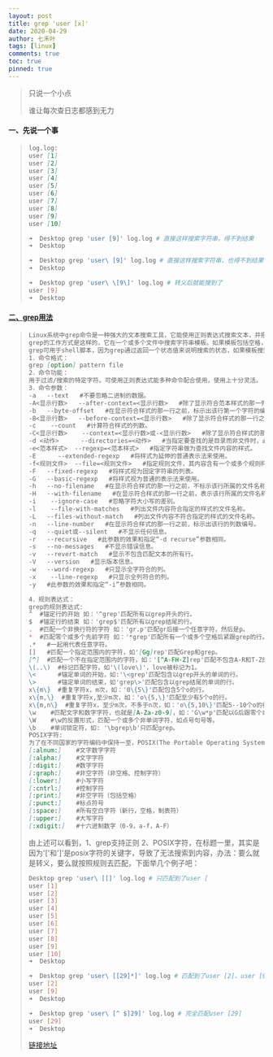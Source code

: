 ```yaml
---
layout: post
title: grep 'user [x]'
date: 2020-04-29
author: 七禾叶
tags: [linux]
comments: true
toc: true
pinned: true
---
```


> 只说一个小点
>
> 谁让每次查日志都感到无力





#### 一、先说一个事

> ```markdown
> log.log:
> user [1]
> user [2]
> user [3]
> user [4]
> user [5]
> user [6]
> user [7]
> user [8]
> user [9]
> user [10]
> ```
>
> ```bash
> ➜  Desktop grep 'user [9]' log.log # 直接这样搜索字符串，得不到结果
> ➜  Desktop
> ```
>
> ```bash
> ➜  Desktop grep 'user\ [9]' log.log # 直接这样搜索字符串，也得不到结果
> ➜  Desktop
> ```
>
> ```bash
> ➜  Desktop grep 'user\ \[9\]' log.log # 转义后就能搜到了
> user [9]
> ➜  Desktop
> ```

#### [二、grep用法](<https://www.cnblogs.com/peida/archive/2012/12/17/2821195.html>)

> ```markdown
> Linux系统中grep命令是一种强大的文本搜索工具，它能使用正则表达式搜索文本，并把匹 配的行打印出来。grep全称是Global Regular Expression Print，表示全局正则表达式版本，它的使用权限是所有用户。
> grep的工作方式是这样的，它在一个或多个文件中搜索字符串模板。如果模板包括空格，则必须被引用，模板后的所有字符串被看作文件名。搜索的结果被送到标准输出，不影响原文件内容。
> grep可用于shell脚本，因为grep通过返回一个状态值来说明搜索的状态，如果模板搜索成功，则返回0，如果搜索不成功，则返回1，如果搜索的文件不存在，则返回2。我们利用这些返回值就可进行一些自动化的文本处理工作。
> 1．命令格式：
> grep [option] pattern file
> 2．命令功能：
> 用于过滤/搜索的特定字符。可使用正则表达式能多种命令配合使用，使用上十分灵活。
> 3．命令参数：
> -a   --text   #不要忽略二进制的数据。   
> -A<显示行数>   --after-context=<显示行数>   #除了显示符合范本样式的那一列之外，并显示该行之后的内容。   
> -b   --byte-offset   #在显示符合样式的那一行之前，标示出该行第一个字符的编号。   
> -B<显示行数>   --before-context=<显示行数>   #除了显示符合样式的那一行之外，并显示该行之前的内容。   
> -c    --count   #计算符合样式的列数。   
> -C<显示行数>    --context=<显示行数>或-<显示行数>   #除了显示符合样式的那一行之外，并显示该行之前后的内容。   
> -d <动作>      --directories=<动作>   #当指定要查找的是目录而非文件时，必须使用这项参数，否则grep指令将回报信息并停止动作。   
> -e<范本样式>  --regexp=<范本样式>   #指定字符串做为查找文件内容的样式。   
> -E      --extended-regexp   #将样式为延伸的普通表示法来使用。   
> -f<规则文件>  --file=<规则文件>   #指定规则文件，其内容含有一个或多个规则样式，让grep查找符合规则条件的文件内容，格式为每行一个规则样式。   
> -F   --fixed-regexp   #将样式视为固定字符串的列表。   
> -G   --basic-regexp   #将样式视为普通的表示法来使用。   
> -h   --no-filename   #在显示符合样式的那一行之前，不标示该行所属的文件名称。   
> -H   --with-filename   #在显示符合样式的那一行之前，表示该行所属的文件名称。   
> -i    --ignore-case   #忽略字符大小写的差别。   
> -l    --file-with-matches   #列出文件内容符合指定的样式的文件名称。   
> -L   --files-without-match   #列出文件内容不符合指定的样式的文件名称。   
> -n   --line-number   #在显示符合样式的那一行之前，标示出该行的列数编号。   
> -q   --quiet或--silent   #不显示任何信息。   
> -r   --recursive   #此参数的效果和指定“-d recurse”参数相同。   
> -s   --no-messages   #不显示错误信息。   
> -v   --revert-match   #显示不包含匹配文本的所有行。   
> -V   --version   #显示版本信息。   
> -w   --word-regexp   #只显示全字符合的列。   
> -x    --line-regexp   #只显示全列符合的列。   
> -y   #此参数的效果和指定“-i”参数相同。
> 
> 4．规则表达式：
> grep的规则表达式:
> ^  #锚定行的开始 如：'^grep'匹配所有以grep开头的行。    
> $  #锚定行的结束 如：'grep$'匹配所有以grep结尾的行。    
> .  #匹配一个非换行符的字符 如：'gr.p'匹配gr后接一个任意字符，然后是p。    
> *  #匹配零个或多个先前字符 如：'*grep'匹配所有一个或多个空格后紧跟grep的行。    
> .*   #一起用代表任意字符。   
> []   #匹配一个指定范围内的字符，如'[Gg]rep'匹配Grep和grep。 
> [^]  #匹配一个不在指定范围内的字符，如：'[^A-FH-Z]rep'匹配不包含A-R和T-Z的一个字母开头，紧跟rep的行。    
> \(..\)  #标记匹配字符，如'\(love\)'，love被标记为1。    
> \<      #锚定单词的开始，如:'\<grep'匹配包含以grep开头的单词的行。    
> \>      #锚定单词的结束，如'grep\>'匹配包含以grep结尾的单词的行。    
> x\{m\}  #重复字符x，m次，如：'0\{5\}'匹配包含5个o的行。    
> x\{m,\}  #重复字符x,至少m次，如：'o\{5,\}'匹配至少有5个o的行。    
> x\{m,n\}  #重复字符x，至少m次，不多于n次，如：'o\{5,10\}'匹配5--10个o的行。   
> \w    #匹配文字和数字字符，也就是[A-Za-z0-9]，如：'G\w*p'匹配以G后跟零个或多个文字或数字字符，然后是p。   
> \W    #\w的反置形式，匹配一个或多个非单词字符，如点号句号等。   
> \b    #单词锁定符，如: '\bgrep\b'只匹配grep。  
> POSIX字符:
> 为了在不同国家的字符编码中保持一至，POSIX(The Portable Operating System Interface)增加了特殊的字符类，如[:alnum:]是[A-Za-z0-9]的另一个写法。要把它们放到[]号内才能成为正则表达式，如[A- Za-z0-9]或[[:alnum:]]。在linux下的grep除fgrep外，都支持POSIX的字符类。
> [:alnum:]    #文字数字字符   
> [:alpha:]    #文字字符   
> [:digit:]    #数字字符   
> [:graph:]    #非空字符（非空格、控制字符）   
> [:lower:]    #小写字符   
> [:cntrl:]    #控制字符   
> [:print:]    #非空字符（包括空格）   
> [:punct:]    #标点符号   
> [:space:]    #所有空白字符（新行，空格，制表符）   
> [:upper:]    #大写字符   
> [:xdigit:]   #十六进制数字（0-9，a-f，A-F）  
> ```
>
> 由上述可以看到，1、grep支持正则  2、POSIX字符，在标题一里，其实是因为'['和']'是posix字符的关键字，导致了无法搜索到内容，办法：要么就是转义，要么就按照规则去匹配，下面举几个例子吧：
>
> ```bash
> Desktop grep 'user\ [[]' log.log # 只匹配到了user [
> user [1]
> user [2]
> user [3]
> user [4]
> user [5]
> user [6]
> user [7]
> user [8]
> user [9]
> user [10]
> ➜  Desktop
> ```
>
> ```bash
> ➜  Desktop grep 'user\ [[29]*]' log.log # 匹配到了user [2]、user [9]
> user [2] 
> user [9]
> ➜  Desktop
> ```
>
> ```bash
> ➜  Desktop grep 'user\ [^ $]29]' log.log # 完全匹配user [29]
> user [29]
> ➜  Desktop
> ```
>
> [链接地址](https://pubs.opengroup.org/onlinepubs/009696899/basedefs/xbd_chap09.html#tag_09_03_05)
